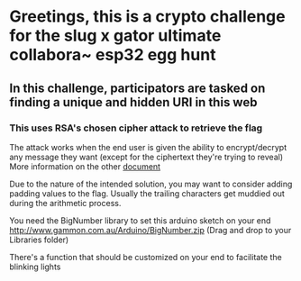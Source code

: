 # Greetings, this is a crypto challenge for the slug x gator ultimate collabora~ esp32 egg hunt

## In this challenge, participators are tasked on finding a unique and hidden URI in this web
### This uses RSA's chosen cipher attack to retrieve the flag

The attack works when the end user is given the ability to encrypt/decrypt any message they want (except for the ciphertext they're trying to reveal)
More information on the other [document](chosen-cipher.md)

Due to the nature of the intended solution, you may want to consider adding padding values to the flag. Usually the trailing characters get muddied out during the arithmetic process. 

You need the BigNumber library to set this arduino sketch on your end
http://www.gammon.com.au/Arduino/BigNumber.zip
(Drag and drop to your Libraries folder)

There's a function that should be customized on your end to facilitate the blinking lights


